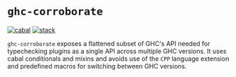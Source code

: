 # `ghc-corroborate`
[![cabal](https://github.com/BlockScope/ghc-corroborate/actions/workflows/cabal.yml/badge.svg)](https://github.com/BlockScope/ghc-corroborate/actions/workflows/cabal.yml)
[![stack](https://github.com/BlockScope/ghc-corroborate/actions/workflows/stack.yml/badge.svg)](https:/github.com/BlockScope/ghc-corroborate/actions/workflows/stack.yml)

`ghc-corroborate` exposes a flattened subset of GHC's API needed for
typechecking plugins as a single API across multiple GHC versions. It uses cabal
conditionals and mixins and avoids use of the `CPP` language extension and
predefined macros for switching between GHC versions.